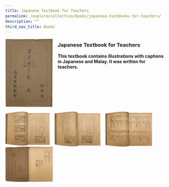 ```yaml
---
title: Japanese Textbook for Teachers
permalink: /explore/collection/books/japanese-textbooks-for-teachers/
description: ""
third_nav_title: Books
---
```

<img src="/images/japantbfortcher1.png" style="width:30%;margin-right:15px;" align = "left">

### **Japanese Textbook for Teachers**

<b>This textbook contains illustrations with captions in Japanese and Malay. It was written for teachers.</b>

<br clear="left">

<p><a href="https://staging.d1yxymztqoj7qn.amplifyapp.com/images/japantbfortcher2.png">  
<img src="/images/japantbfortcher2.png" style="width:28%;margin-right:15px;" align = "left">
</a></p>

<p><a href="https://staging.d1yxymztqoj7qn.amplifyapp.com/images/japantbfortcher3.png">  
<img src="/images/japantbfortcher3.png" style="width:29%;margin-right:15px;" align = "left">
</a></p>

<p><a href="https://staging.d1yxymztqoj7qn.amplifyapp.com/images/japantbfortcher4.png">  
<img src="/images/japantbfortcher4.png" style="width:29.5%;margin-right:15px;" align = "left">
</a></p>

<p><a href="https://staging.d1yxymztqoj7qn.amplifyapp.com/images/japantbfortcher5.png">  
<img src="/images/japantbfortcher5.png" style="width:30%;margin-right:15px;" align = "left">
</a></p>